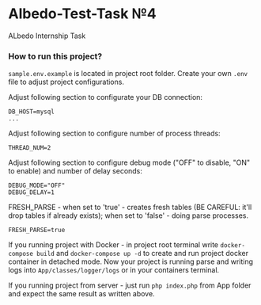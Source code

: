 # Albedo-Test-Task №4
ALbedo Internship Task 


### How to run this project?
```sample.env.example``` is located in project root folder. Create your own ```.env``` file to adjust project configurations.



Adjust following section to configurate your DB connection:
```
DB_HOST=mysql
...
```


Adjust following section to configure number of process threads:
```
THREAD_NUM=2
```


Adjust following section to configure debug mode ("OFF" to disable, "ON" to enable) and number of delay seconds:
```
DEBUG_MODE="OFF"
DEBUG_DELAY=1
```


FRESH_PARSE - when set to 'true' - creates fresh tables (BE CAREFUL: it'll drop tables if already exists); when set to 'false' - doing parse processes.
```
FRESH_PARSE=true
```


If you running project with Docker - in project root terminal write ```docker-compose build``` and ```docker-compose up -d``` to create and run project docker container in detached mode. Now your project is running parse and writing logs into ```App/classes/logger/logs``` or in your containers terminal.


If you running project from server - just run ```php index.php``` from App folder and expect the same result as written above. 
